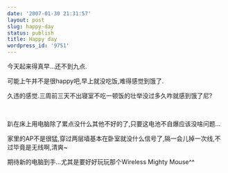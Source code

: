 ```yaml
---
date: '2007-01-30 21:31:57'
layout: post
slug: happy-day
status: publish
title: Happy day
wordpress_id: '9751'
---
```


今天起来得真早...还不到九点.




可能上午并不是很happy吧,早上就没吃饭,难得感觉到饿了.




久违的感觉.三周前三天不出寝室不吃一顿饭的壮举没过多久咋就感到饿了尼?




 




趴在床上用电脑除了累点没什么其他不好的了,只要这电池不自爆应该没啥问题...




家里的AP不是很猛,穿过两层墙基本在卧室就没什么信号了,隔一会儿掉一次线,不过毕竟是无线啊,清爽~




期待新的电脑到手...尤其是要好好玩玩那个Wireless Mighty Mouse^^
